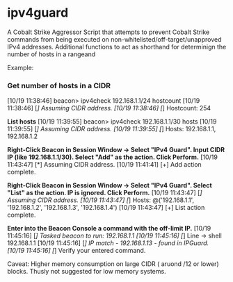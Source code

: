 # ipv4guard

A Cobalt Strike Aggressor Script that attempts to prevent Cobalt Strike commands from being executed on non-whitelisted/off-target/unapproved IPv4 addresses.
Additional functions to act as shorthand for determinign the number of hosts in a rangeand

Example:

### Get number of hosts in a CIDR
[10/19 11:38:46] beacon> ipv4check 192.168.1.1/24 hostcount
[10/19 11:38:46] [*] Assuming CIDR address.
[10/19 11:38:46] [*] Hostcount: 254

**List hosts**
[10/19 11:39:55] beacon> ipv4check 192.168.1.1/30 hosts
[10/19 11:39:55] [*] Assuming CIDR address.
[10/19 11:39:55] [*] Hosts: 192.168.1.1, 192.168.1.2

**Right-Click Beacon in Session Window -> Select "IPv4 Guard". Input CIDR IP (like 192.168.1.1/30). Select "Add" as the action. Click Perform.**
[10/19 11:43:47] [*] Assuming CIDR address.
[10/19 11:41:41] [+] Add action complete.

**Right-Click Beacon in Session Window -> Select "IPv4 Guard". Select "List" as the action. IP is ignored. Click Perform.**
[10/19 11:43:47] [*] Assuming CIDR address.
[10/19 11:43:47] [*] Hosts: @('192.168.1.1', '192.168.1.2', '192.168.1.3', '192.168.1.4')
[10/19 11:43:47] [+] List action complete.

**Enter into the Beacon Console a command with the off-limit IP.**
[10/19 11:45:16] [*] Tasked beacon to run: 192.168.1.1
[10/19 11:45:16] [*]  Line -> shell 192.168.1.1
[10/19 11:45:16] [*] IP match - 192.168.1.13 - found in IPGuard.
[10/19 11:45:16] [*] Verify your entered command.


Caveat:
Higher memory consumption on large CIDR ( aruond /12 or lower) blocks. Thusly not suggested for low memory systems.
